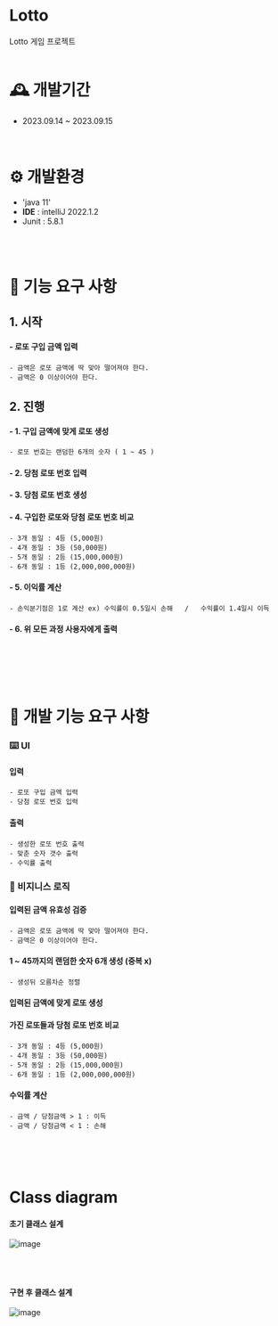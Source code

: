 # Lotto

Lotto 게임 프로젝트
<br>
<br>

# 🕰️ 개발기간
* 2023.09.14 ~ 2023.09.15
<br>


# ⚙️ 개발환경
- 'java 11'
- **IDE** : intelliJ 2022.1.2
- Junit : 5.8.1
  
<br>
<br>

# 📌 기능 요구 사항
## 1. 시작
  #### - 로또 구입 금액 입력
    - 금액은 로또 금액에 딱 맞아 떨어져야 한다.
    - 금액은 0 이상이어야 한다.
## 2. 진행
  #### - 1. 구입 금액에 맞게 로또 생성
    - 로또 번호는 랜덤한 6개의 숫자 ( 1 ~ 45 )
  #### - 2. 당첨 로또 번호 입력
  #### - 3. 당첨 로또 번호 생성
  #### - 4. 구입한 로또와 당첨 로또 번호 비교
    - 3개 동일 : 4등 (5,000원)
    - 4개 동일 : 3등 (50,000원)
    - 5개 동일 : 2등 (15,000,000원)
    - 6개 동일 : 1등 (2,000,000,000원)
  #### - 5. 이익률 계산
    - 손익분기점은 1로 계산 ex) 수익률이 0.5일시 손해   /   수익률이 1.4일시 이득
  #### - 6. 위 모든 과정 사용자에게 출력
<br>
<br>
<br>
<br>

# 📌 개발 기능 요구 사항

### ⌨️ UI
  #### 입력
    - 로또 구입 금액 입력
    - 당첨 로또 번호 입력

  #### 출력
    - 생성한 로또 번호 출력
    - 맞춘 숫자 갯수 출력
    - 수익률 출력
    
### 🧾 비지니스 로직
  #### 입력된 금액 유효성 검증
    - 금액은 로또 금액에 딱 맞아 떨어져야 한다.
    - 금액은 0 이상이어야 한다.
  #### 1 ~ 45까지의 랜덤한 숫자 6개 생성 (중복 x)
    - 생성뒤 오름차순 정렬
  #### 입력된 금액에 맞게 로또 생성
  #### 가진 로또들과 당첨 로또 번호 비교
    - 3개 동일 : 4등 (5,000원)
    - 4개 동일 : 3등 (50,000원)
    - 5개 동일 : 2등 (15,000,000원)
    - 6개 동일 : 1등 (2,000,000,000원)
  #### 수익률 계산
    - 금액 / 당첨금액 > 1 : 이득
    - 금액 / 당첨금액 < 1 : 손해
<br>
<br>
<br>


# Class diagram
  #### 초기 클래스 설계
  ![image](https://github.com/piedra-de-flor/Lotto/assets/101418352/fe23a8b3-df37-4a6a-afa7-2f2083f9db53)

<br>
<br>

  #### 구현 후 클래스 설계
  ![image](https://github.com/piedra-de-flor/Lotto/assets/101418352/4ab7c154-aaed-4e42-8f3d-aa0da020c57b)


